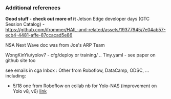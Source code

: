 ### Additional references

**Good stuff - check out more of it** Jetson Edge developer days (GTC Session Catalog) -  
https://github.com/ifrommer/HAIL-and-related/assets/19377945/7e04ab57-ecb4-4481-affe-87ccacad5e86

NSA Next Wave doc was from Joe's ARP Team

WongKinYiu/yolov7 - cfg/deploy or training/ .. Tiny.yaml - see paper on github site too 

see emails in cga Inbox : Other from Roboflow, DataCamp, ODSC, ... including:
- 5/18 one from Roboflow on collab nb for Yolo-NAS (improvement on Yolo v8, v6) <a href="https://nam02.safelinks.protection.outlook.com/?url=http%3A%2F%2Furl3100.roboflow.com%2Fls%2Fclick%3Fupn%3D8bQeu2Kaobq9yodJbALbga8KmGCsUbM9Gt-2FTg0km2O6B6jNztqOqWDRSBaNFNwj58z5S_N87KUTV3z47ZgAvjUpt3H0qZf-2BMPWdoCc4L2mXPCLLi9Sz38tgECluZ0ogHjucRrJ74qiyXaQbH-2FyDzPgtooop-2BGkx8yq9JfS0xMZgLD-2BnLsnwzujmZRwj-2BYZ6OQlC9gaWdC3JJZofgZd3j7hPF7VL75RXTLDK50hhSW2KS-2BH-2FXBTO-2BnJxxfT-2BbheYp3mltg39StBq0ODLEcf9rmyzM0Cbcbo2yF7mr9VXel6ym-2FDv0uyiRlYk8JGr50Otd8fJpDgo8NjoCbAuOYdUIfYKaOpbWfjYN2-2FAFY9bOTRkBJiDSlD8FPAy-2F-2FumyDG5qqx0pEGVUTizi6gDXlOhghZCLsOWr9sMXUoAUn-2BZvihG7acUyZRr6LRv6XJwgOqG4-2BajrdUpLwnn0-2BG8SIWe7-2Fnyospjx2TgY3iEG9dP0I9vgDWIVVHEKu5vu8-2Bymhujc5qVwUycEO8rNNi4IPX7cLYFG01Kx35y6vkwnKYzIBJRkzn-2B7Uwej89HB2UI7GzbqZZhCGfWuGORj0A-2FYFzyoGj08CwrlxODV3ZqeQua3QpR7Un2mpuU2DP8ioMPXnuSc8azVMFEfOrVVIaMQeTpZftzjNV9Dug2dRfpdAXTtLPn7y0N9b9IXCcl-2BZzrFS5McdUUNe2sDru-2FavQ9j96i5kwHpeYTTyhVPkxzXJjcUtWyO-2FNMYXCwFbaE6PdEa9tiKrqWeViPeHkzr46308od-2BLNmf6qsrZGEzCFDN5lpCCEWoUrwx1BMzCH14IGMpN11O4AHc6kk-2BbGLXDRsTAXD9X3mq-2FckE-2FAuwKvHAr1Q-2BXdl0bxo3sHvaCzYIMxWE2Ekoq1AxJVy-2ByDOKGzv3rF2B0SkYGQg-2F-2FD2tPKTWVx5cZ9efRjQc-2BMy0G6MVQFT9-2B5gL2w9lePksme6Qv0sf2AnPS7MkEpjJ4bnKPSBN5sZCwuyn7spYc0iFvSlx38b9Xq1Bgcoro-2BahOokEX3RTd-2BF8sXPiqA6UG-2B0RK3VwIT-2Fc2M0lMPHYENLMvVGIAz4EOl7SQ6F-2BABRjtULuiBE5g0rbC-2BcWpvkYqiNhOShtwTa4CuaXkl8o-3D&data=05%7C01%7Cian.frommer%40uscga.edu%7C2239f8e2b85d45a7fc6608db57ab9a22%7Cb110d8878bfb40f2973ab6915bb7ecb1%7C0%7C0%7C638200166797643016%7CUnknown%7CTWFpbGZsb3d8eyJWIjoiMC4wLjAwMDAiLCJQIjoiV2luMzIiLCJBTiI6Ik1haWwiLCJXVCI6Mn0%3D%7C3000%7C%7C%7C&sdata=mojknqbkWWxl2%2F7eAjaNA8hAah%2F25t1QQxtOvnZF94g%3D&reserved=0">link</a>
